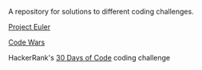 A repository for solutions to different coding challenges.


[Project Euler](https://projecteuler.net/)

[Code Wars](https://www.codewars.com/)

HackerRank's [30 Days of Code](https://www.hackerrank.com/domains/tutorials/30-days-of-code) coding challenge
